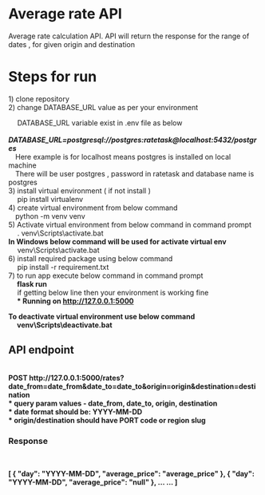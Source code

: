 # Average rate API
Average rate calculation API. API will return the response for the range of dates , for given origin and destination
<h1> Steps for run </h1>
1) clone repository <br>
2) change DATABASE_URL value as per your environment <br>

&emsp;   DATABASE_URL variable exist in .env file as below <br>
  &emsp;<b><i>DATABASE_URL=postgresql://postgres:ratetask@localhost:5432/postgres</I></b>
  <br>
   &emsp;Here example is for localhost means postgres is installed on local machine 
  <br>
   &emsp;There will be user postgres , password in ratetask and database name is postgres
<br>
3) install virtual environment ( if not install )
<br>
&emsp; pip install virtualenv
<br>
4) create virtual environment from below command <br>
&emsp;python -m venv venv <br>
5) Activate virtual environment from below command in command prompt
<br>&emsp; . venv\Scripts\activate.bat
<br> <b> In Windows below command will be used for activate virtual env </b>
<br>&emsp; venv\Scripts\activate.bat <br>
6) install required package using below command <br>
&emsp;   pip install -r requirement.txt <br>
7) to run app execute below command in command prompt <br>
<b>&emsp;   flask run </b><br>
&emsp; if getting below line then your environment is working fine  <br>
 <b>&emsp; * Running on http://127.0.0.1:5000 <br>

<b>To deactivate virtual environment use below command </b>
<br>&emsp; venv\Scripts\deactivate.bat <br>

<h2> API endpoint</h2>
<br>
POST http://127.0.0.1:5000/rates?date_from=date_from&date_to=date_to&origin=origin&destination=destination
<br>
     * query param values - date_from, date_to, origin, destination  <br>
     * date format should be: YYYY-MM-DD <br>  
     * origin/destination should have PORT code or region slug <br>
<h3>
Response </h3><br>

[
  {
    "day": "YYYY-MM-DD",
    "average_price": "average_price"
  },
  {
    "day": "YYYY-MM-DD",
    "average_price": "null"
  },
  ...
  ...
]
 
   
